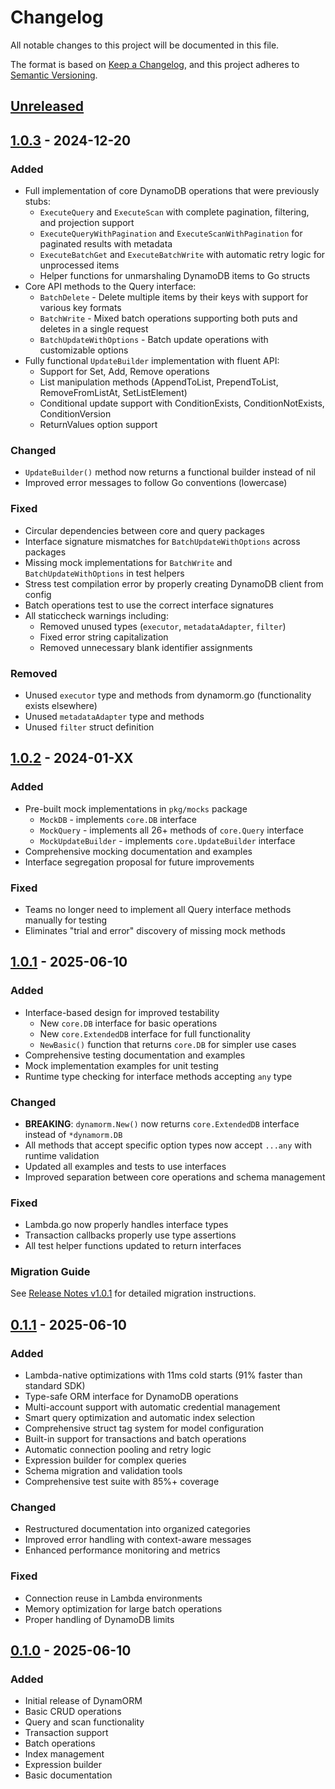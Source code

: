 # Changelog

All notable changes to this project will be documented in this file.

The format is based on [Keep a Changelog](https://keepachangelog.com/en/1.0.0/),
and this project adheres to [Semantic Versioning](https://semver.org/spec/v2.0.0.html).

## [Unreleased]

## [1.0.3] - 2024-12-20

### Added
- Full implementation of core DynamoDB operations that were previously stubs:
  - `ExecuteQuery` and `ExecuteScan` with complete pagination, filtering, and projection support
  - `ExecuteQueryWithPagination` and `ExecuteScanWithPagination` for paginated results with metadata
  - `ExecuteBatchGet` and `ExecuteBatchWrite` with automatic retry logic for unprocessed items
  - Helper functions for unmarshaling DynamoDB items to Go structs
- Core API methods to the Query interface:
  - `BatchDelete` - Delete multiple items by their keys with support for various key formats
  - `BatchWrite` - Mixed batch operations supporting both puts and deletes in a single request
  - `BatchUpdateWithOptions` - Batch update operations with customizable options
- Fully functional `UpdateBuilder` implementation with fluent API:
  - Support for Set, Add, Remove operations
  - List manipulation methods (AppendToList, PrependToList, RemoveFromListAt, SetListElement)
  - Conditional update support with ConditionExists, ConditionNotExists, ConditionVersion
  - ReturnValues option support

### Changed
- `UpdateBuilder()` method now returns a functional builder instead of nil
- Improved error messages to follow Go conventions (lowercase)

### Fixed
- Circular dependencies between core and query packages
- Interface signature mismatches for `BatchUpdateWithOptions` across packages
- Missing mock implementations for `BatchWrite` and `BatchUpdateWithOptions` in test helpers
- Stress test compilation error by properly creating DynamoDB client from config
- Batch operations test to use the correct interface signatures
- All staticcheck warnings including:
  - Removed unused types (`executor`, `metadataAdapter`, `filter`)
  - Fixed error string capitalization
  - Removed unnecessary blank identifier assignments

### Removed
- Unused `executor` type and methods from dynamorm.go (functionality exists elsewhere)
- Unused `metadataAdapter` type and methods 
- Unused `filter` struct definition

## [1.0.2] - 2024-01-XX

### Added
- Pre-built mock implementations in `pkg/mocks` package
  - `MockDB` - implements `core.DB` interface
  - `MockQuery` - implements all 26+ methods of `core.Query` interface
  - `MockUpdateBuilder` - implements `core.UpdateBuilder` interface
- Comprehensive mocking documentation and examples
- Interface segregation proposal for future improvements

### Fixed
- Teams no longer need to implement all Query interface methods manually for testing
- Eliminates "trial and error" discovery of missing mock methods

## [1.0.1] - 2025-06-10

### Added
- Interface-based design for improved testability
  - New `core.DB` interface for basic operations
  - New `core.ExtendedDB` interface for full functionality
  - `NewBasic()` function that returns `core.DB` for simpler use cases
- Comprehensive testing documentation and examples
- Mock implementation examples for unit testing
- Runtime type checking for interface methods accepting `any` type

### Changed
- **BREAKING**: `dynamorm.New()` now returns `core.ExtendedDB` interface instead of `*dynamorm.DB`
- All methods that accept specific option types now accept `...any` with runtime validation
- Updated all examples and tests to use interfaces
- Improved separation between core operations and schema management

### Fixed
- Lambda.go now properly handles interface types
- Transaction callbacks properly use type assertions
- All test helper functions updated to return interfaces

### Migration Guide
See [Release Notes v1.0.1](docs/releases/v1.0.1-interface-improvements.md) for detailed migration instructions.

## [0.1.1] - 2025-06-10

### Added
- Lambda-native optimizations with 11ms cold starts (91% faster than standard SDK)
- Type-safe ORM interface for DynamoDB operations
- Multi-account support with automatic credential management
- Smart query optimization and automatic index selection
- Comprehensive struct tag system for model configuration
- Built-in support for transactions and batch operations
- Automatic connection pooling and retry logic
- Expression builder for complex queries
- Schema migration and validation tools
- Comprehensive test suite with 85%+ coverage

### Changed
- Restructured documentation into organized categories
- Improved error handling with context-aware messages
- Enhanced performance monitoring and metrics

### Fixed
- Connection reuse in Lambda environments
- Memory optimization for large batch operations
- Proper handling of DynamoDB limits

## [0.1.0] - 2025-06-10

### Added
- Initial release of DynamORM
- Basic CRUD operations
- Query and scan functionality
- Transaction support
- Batch operations
- Index management
- Expression builder
- Basic documentation

[Unreleased]: https://github.com/dynamorm/dynamorm/compare/v1.0.3...HEAD
[1.0.3]: https://github.com/dynamorm/dynamorm/compare/v1.0.2...v1.0.3
[1.0.2]: https://github.com/dynamorm/dynamorm/compare/v1.0.1...v1.0.2
[1.0.1]: https://github.com/dynamorm/dynamorm/compare/v0.1.1...v1.0.1
[0.1.1]: https://github.com/dynamorm/dynamorm/compare/v0.1.0...v0.1.1
[0.1.0]: https://github.com/dynamorm/dynamorm/releases/tag/v0.1.0 